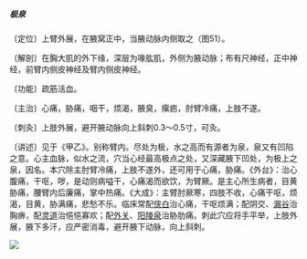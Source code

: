 ##### 极泉

〔定位〕上臂外展，在腋窝正中，当腋动脉内侧取之（图51）。

〔解剖〕在胸大肌的外下缘，深层为喙肱肌，外侧为腋动脉；布有尺神经，正中神经，前臂内侧皮神经及臂内侧皮神经。

〔功能〕疏筋活血。

〔主治〕心痛，胁痛，咽干，烦渴，腋臭，瘰疬，肘臂冷痛，上肢不遂。

〔刺灸〕上肢外展，避开腋动脉向上斜刺0.3～0.5寸，可灸。

〔讲述〕见于《甲乙》。别称臂内。尽处为极，水之高而有源者为泉，泉又有凹陷之意。心主血脉，似水之流，穴当心经最高极点之处，又深藏腋下凹处，为极上之泉，因名。本穴除主肘臂冷痛，上肢不遂外，还可用于心痛，胁痛。《外台》：治心腹痛，干呕，哕，是动则病嗌干，心痛渴而欲饮，为臂厥。是主心所生病者，目黄胁痛，腰臂内后廉痛，掌中热痛。《大成》：主臂肘厥寒，四肢不收，心痛干呕，烦渴，目黄，胁满痛，悲愁不乐。临床常配[侠白](https://www.gmzyjc.com/read/zjs/zjs3.1.1-3-0.1.1.3.4.md)治心痛，干呕烦满；配阴交、[漏谷](https://www.gmzyjc.com/read/zjs/zjs3.1.4-6-0.0.1.3.7.md)治胸痹，配[灵道](https://www.gmzyjc.com/read/zjs/zjs3.1.4-6-0.0.2.3.4.md)治悒悒寡欢；配[外关](https://www.gmzyjc.com/read/zjs/zjs3.1.9-12-0.0.2.3.5.md)、[阳陵泉](https://www.gmzyjc.com/read/zjs/zjs3.1.9-12-0.0.3.3.34.md)治胁肋痛。刺此穴应将手平举，上肢外展，腋下多汗，应严密消毒，避开腋下动脉，向上斜刺。

![](img/图51.jpg)
